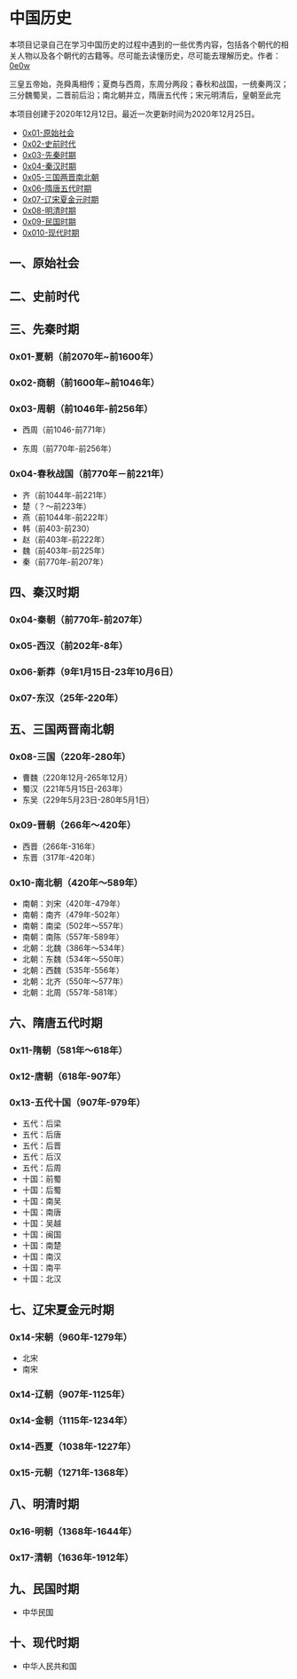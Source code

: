 # 中国历史

本项目记录自己在学习中国历史的过程中遇到的一些优秀内容，包括各个朝代的相关人物以及各个朝代的古籍等。尽可能去读懂历史，尽可能去理解历史。作者：[0e0w](https://github.com/0e0w/LearnJava)

三皇五帝始，尧舜禹相传；夏商与西周，东周分两段；春秋和战国，一统秦两汉；三分魏蜀吴，二晋前后沿；南北朝并立，隋唐五代传；宋元明清后，皇朝至此完

本项目创建于2020年12月12日。最近一次更新时间为2020年12月25日。

- [0x01-原始社会]()
- [0x02-史前时代]()
- [0x03-先秦时期]()
- [0x04-秦汉时期]()
- [0x05-三国两晋南北朝]()
- [0x06-隋唐五代时期]()
- [0x07-辽宋夏金元时期]()
- [0x08-明清时期]()
- [0x09-民国时期]()
- [0x010-现代时期]()

## 一、原始社会

## 二、史前时代

## 三、先秦时期

### 0x01-夏朝（前2070年~前1600年）

### 0x02-商朝（前1600年~前1046年）

### 0x03-周朝（前1046年-前256年）

- 西周（前1046-前771年）

- 东周（前770年-前256年）

### 0x04-春秋战国（前770年－前221年）

  - 齐（前1044年-前221年）
  - 楚（？～前223年）
  - 燕（前1044年-前222年）
  - 韩（前403-前230）
  - 赵（前403年-前222年）
  - 魏（前403年-前225年）
  - 秦（前770年-前207年）

## 四、秦汉时期

### 0x04-秦朝（前770年-前207年）

### 0x05-西汉（前202年-8年）

### 0x06-新莽（9年1月15日-23年10月6日）

### 0x07-东汉（25年-220年）

## 五、三国两晋南北朝

### 0x08-三国（220年-280年）

- 曹魏（220年12月-265年12月）
- 蜀汉（221年5月15日-263年）
- 东吴（229年5月23日-280年5月1日）

### 0x09-晋朝（266年～420年）

- 西晋（266年-316年）
- 东晋（317年-420年）

### 0x10-南北朝（420年～589年）

- 南朝：刘宋（420年-479年）
- 南朝：南齐（479年-502年）
- 南朝：南梁（502年～557年）
- 南朝：南陈（557年-589年）
- 北朝：北魏（386年～534年）
- 北朝：东魏（534年～550年）
- 北朝：西魏（535年-556年）
- 北朝：北齐（550年～577年）
- 北朝：北周（557年-581年）

## 六、隋唐五代时期

### 0x11-隋朝（581年～618年）

### 0x12-唐朝（618年-907年）

### 0x13-五代十国（907年-979年）

- 五代：后梁
- 五代：后唐
- 五代：后晋
- 五代：后汉
- 五代：后周
- 十国：前蜀
- 十国：后蜀
- 十国：南吴
- 十国：南唐
- 十国：吴越
- 十国：闽国
- 十国：南楚
- 十国：南汉
- 十国：南平
- 十国：北汉

## 七、辽宋夏金元时期

### 0x14-宋朝（960年-1279年）

- 北宋
- 南宋

### 0x14-辽朝（907年-1125年）

### 0x14-金朝（1115年-1234年）

### 0x14-西夏（1038年-1227年）

### 0x15-元朝（1271年-1368年）

## 八、明清时期

### 0x16-明朝（1368年-1644年）

### 0x17-清朝（1636年-1912年）

## 九、民国时期

- 中华民国

## 十、现代时期

- 中华人民共和国